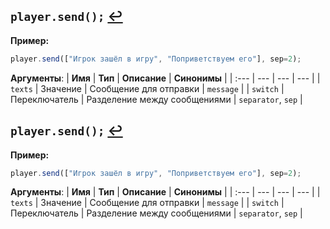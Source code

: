 ## `player.send();` [↩️](actions.md#действие-игрока---playeractionargs-)
**Пример:**
```js
player.send(["Игрок зашёл в игру", "Поприветствуем его"], sep=2);
```

**Аргументы**:
| **Имя** | **Тип** | **Описание** | **Синонимы** |
| :--- | --- | --- | --- |
| `texts` | Значение | Сообщение для отправки | `message` |
| `switch` | Переключатель | Разделение между сообщениями | `separator`, `sep` |

## `player.send();` [↩️](actions.md#действие-игрока---playeractionargs-)
**Пример:**
```js
player.send(["Игрок зашёл в игру", "Поприветствуем его"], sep=2);
```

**Аргументы**:
| **Имя** | **Тип** | **Описание** | **Синонимы** |
| :--- | --- | --- | --- |
| `texts` | Значение | Сообщение для отправки | `message` |
| `switch` | Переключатель | Разделение между сообщениями | `separator`, `sep` |
